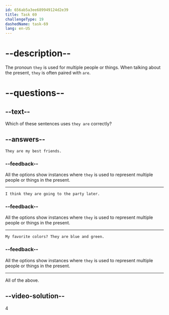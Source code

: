 ```yaml
---
id: 656ab5a3ee689949124d2e39
title: Task 69
challengeType: 19
dashedName: task-69
lang: en-US
---
```


# --description--

The pronoun `they` is used for multiple people or things. When talking about the present, `they` is often paired with `are`.

# --questions--

## --text--

Which of these sentences uses `they are` correctly?

## --answers--

`They are my best friends.`

### --feedback--

All the options show instances where `they` is used to represent multiple people or things in the present.

---

`I think they are going to the party later.`

### --feedback--

All the options show instances where `they` is used to represent multiple people or things in the present.

---

`My favorite colors? They are blue and green.`

### --feedback--

All the options show instances where `they` is used to represent multiple people or things in the present.

---

All of the above.

## --video-solution--

4

